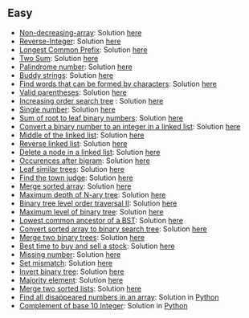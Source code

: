 ## Easy 
- [Non-decreasing-array](https://leetcode.com/problems/non-decreasing-array): Solution [here](https://github.com/dgharsallah/leetcode-solutions/blob/master/Easy/Non-decreasing-Array%20-%20Easy.cpp)
- [Reverse-Integer](https://leetcode.com/problems/reverse-integer): Solution [here](https://github.com/dgharsallah/leetcode-solutions/blob/master/Easy/Reverse%20Integer%20-%20Easy.cpp)
- [Longest Common Prefix](https://leetcode.com/problems/longest-common-prefix): Solution [here](https://github.com/dgharsallah/leetcode-solutions/blob/master/Easy/Longest%20Common%20Prefix%20-%20Easy.cpp)
- [Two Sum](https://leetcode.com/problems/two-sum): Solution [here](https://github.com/dgharsallah/leetcode-solutions/blob/master/Easy/Two%20Sum%20-%20Easy.cpp)
- [Palindrome number](https://leetcode.com/problems/palindrome-number): Solution [here](https://github.com/dgharsallah/leetcode-solutions/blob/master/Easy/Palindrom%20number.cpp%20-%20Easy)
- [Buddy strings](https://leetcode.com/problems/buddy-strings/): Solution [here](https://github.com/dgharsallah/leetcode-solutions/blob/master/Easy/Buddy%20strings%20-%20Easy.cpp)
- [Find words that can be formed by characters](https://leetcode.com/problems/find-words-that-can-be-formed-by-characters): Solution [here](https://github.com/dgharsallah/leetcode-solutions/blob/master/Easy/Find%20words%20that%20can%20be%20formed%20by%20characters%20-%20Easy.cpp)
- [Valid parentheses](https://leetcode.com/problems/valid-parentheses/): Solution [here](https://github.com/dgharsallah/leetcode-solutions/blob/master/Easy/Valid%20parentheses%20-%20Easy.cpp)
- [Increasing order search tree](https://leetcode.com/problems/increasing-order-search-tree/) : Solution [here](https://github.com/dgharsallah/leetcode-solutions/blob/master/Easy/Increasing%20order%20search%20tree%20-%20Easy.cpp)
- [Single number](https://leetcode.com/problems/single-number/): Solution [here](https://github.com/dgharsallah/leetcode-solutions/blob/master/Easy/Single%20number%20-%20Easy.cpp)
- [Sum of root to leaf binary numbers](https://leetcode.com/problems/sum-of-root-to-leaf-binary-numbers/): Solution [here](https://github.com/dgharsallah/leetcode-solutions/blob/master/Easy/Sum%20of%20root%20to%20leaf%20binary%20numbers%20-%20Easy.cpp)
- [Convert a binary number to an integer in a linked list](https://leetcode.com/problems/convert-binary-number-in-a-linked-list-to-integer/): Solution [here](https://github.com/dgharsallah/leetcode-solutions/blob/master/Easy/Convert%20a%20binary%20number%20to%20an%20integer%20in%20a%20linked%20list%20-%20Easy.cpp)
- [Middle of the linked list](https://leetcode.com/problems/middle-of-the-linked-list/): Solution [here](https://github.com/dgharsallah/leetcode-solutions/blob/master/Easy/Middle%20of%20the%20linked%20list%20-%20Easy.cpp)
- [Reverse linked list](https://leetcode.com/problems/reverse-linked-list/): Solution [here](https://github.com/dgharsallah/leetcode-solutions/blob/master/Easy/Reverse%20linked%20list%20-%20Easy.cpp)
- [Delete a node in a linked list](https://leetcode.com/problems/delete-node-in-a-linked-list/): Solution [here](https://github.com/dgharsallah/leetcode-solutions/blob/master/Easy/Delete%20a%20node%20in%20a%20linked%20list%20-%20Easy.cpp)
- [Occurences after bigram](https://leetcode.com/problems/occurrences-after-bigram/): Solution [here](https://github.com/dgharsallah/leetcode-solutions/blob/master/Easy/Occurences%20after%20bigram%20-%20Easy.cpp)
- [Leaf similar trees](https://leetcode.com/problems/leaf-similar-trees/): Solution [here](https://github.com/dgharsallah/leetcode-solutions/blob/master/Easy/Leaf%20similar%20trees%20-%20Easy.cpp)
- [Find the town judge](https://leetcode.com/problems/find-the-town-judge/): Solution [here](https://github.com/dgharsallah/leetcode-solutions/blob/master/Easy/Find%20the%20town%20judge%20-%20Easy.cpp)
- [Merge sorted array](https://leetcode.com/problems/merge-sorted-array/): Solution [here](https://github.com/dgharsallah/leetcode-solutions/blob/master/Easy/Merge%20sorted%20array%20-%20Easy.cpp)
- [Maximum depth of N-ary tree](https://leetcode.com/problems/maximum-depth-of-n-ary-tree/): Solution [here](https://github.com/dgharsallah/leetcode-solutions/blob/master/Easy/Maximum%20Depth%20of%20N-ary%20Tree%20-%20Easy.cpp)
- [Binary tree level order traversal II](https://leetcode.com/problems/binary-tree-level-order-traversal-ii/): Solution [here](https://github.com/dgharsallah/leetcode-solutions/blob/master/Easy/Binary%20level%20tree%20level%20order%20traversal%20II%20-%20Easy.cpp)
- [Maximum level of binary tree](https://leetcode.com/problems/maximum-depth-of-binary-tree/): Solution [here](https://github.com/dgharsallah/leetcode-solutions/blob/master/Easy/Maximum%20depth%20of%20binary%20tree%20-%20Easy.cpp)
- [Lowest common ancestor of a BST](https://leetcode.com/problems/lowest-common-ancestor-of-a-binary-search-tree/): Solution [here](https://github.com/dgharsallah/leetcode-solutions/blob/master/Easy/Lowest%20common%20ancestor%20-%20Easy.cpp)
- [Convert sorted array to binary search tree](https://leetcode.com/problems/convert-sorted-array-to-binary-search-tree/): Solution [here](https://github.com/dgharsallah/leetcode-solutions/blob/master/Easy/Convert%20sorted%20array%20to%20binary%20search%20tree%20-%20Medium.cpp)
- [Merge two binary trees](https://leetcode.com/problems/merge-two-binary-trees/): Solution [here](https://github.com/dgharsallah/leetcode-solutions/blob/master/Easy/Merge%20two%20binary%20trees%20-%20Easy.cpp)
- [Best time to buy and sell a stock](https://leetcode.com/problems/best-time-to-buy-and-sell-stock/): Solution [here](https://github.com/dgharsallah/leetcode-solutions/blob/master/Easy/Best%20time%20to%20buy%20and%20sell%20a%20stock%20-%20Easy.cpp)
- [Missing number](https://leetcode.com/problems/missing-number/): Solution [here](https://github.com/dgharsallah/leetcode-solutions/blob/master/Easy/Missing%20number%20-%20Medium.cpp)
- [Set mismatch](https://leetcode.com/problems/set-mismatch/): Solution [here](https://github.com/dgharsallah/leetcode-solutions/blob/master/Easy/Set%20mismatch%20-%20Easy.py)
- [Invert binary tree](https://leetcode.com/problems/invert-binary-tree/): Solution [here](https://github.com/dgharsallah/leetcode-solutions/blob/master/Easy/Invert%20binary%20tree%20-%20Easy.py)
- [Majority element](https://leetcode.com/problems/majority-element/): Solution [here](https://github.com/dgharsallah/leetcode-solutions/blob/master/Easy/Majority%20element%20-%20Easy.py)
- [Merge two sorted lists](https://leetcode.com/problems/merge-two-sorted-lists/): Solution [here](https://github.com/dgharsallah/leetcode-solutions/blob/master/Easy/Merge%20two%20lists%20-%20Easy.py)
- [Find all disappeared numbers in an array](https://leetcode.com/problems/find-all-numbers-disappeared-in-an-array/): Solution in [Python](https://github.com/dgharsallah/leetcode-solutions/blob/master/Easy/Find%20all%20disappeared%20numbers%20in%20an%20array%20-%20Medium.py)
- [Complement of base 10 Integer](https://leetcode.com/problems/complement-of-base-10-integer/): Solution in [Python](https://github.com/dgharsallah/leetcode-solutions/blob/master/Easy/Complement%20of%20base%2010%20integer%20-%20Easy.py)
